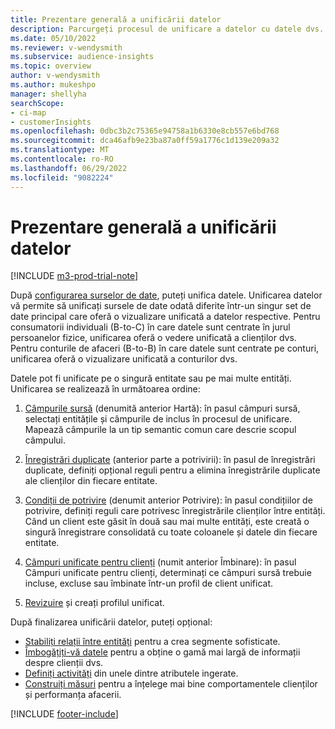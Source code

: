 ```yaml
---
title: Prezentare generală a unificării datelor
description: Parcurgeți procesul de unificare a datelor cu datele dvs. pentru a crea un singur set de date de profiluri unificate de clienți.
ms.date: 05/10/2022
ms.reviewer: v-wendysmith
ms.subservice: audience-insights
ms.topic: overview
author: v-wendysmith
ms.author: mukeshpo
manager: shellyha
searchScope:
- ci-map
- customerInsights
ms.openlocfilehash: 0dbc3b2c75365e94758a1b6330e8cb557e6bd768
ms.sourcegitcommit: dca46afb9e23ba87a0ff59a1776c1d139e209a32
ms.translationtype: MT
ms.contentlocale: ro-RO
ms.lasthandoff: 06/29/2022
ms.locfileid: "9082224"
---
```

# <a name="data-unification-overview"></a>Prezentare generală a unificării datelor

[!INCLUDE [m3-prod-trial-note](includes/m3-prod-trial-note.md)]

După [configurarea surselor de date](data-sources.md), puteți unifica datele. Unificarea datelor vă permite să unificați sursele de date odată diferite într-un singur set de date principal care oferă o vizualizare unificată a datelor respective. Pentru consumatorii individuali (B-to-C) în care datele sunt centrate în jurul persoanelor fizice, unificarea oferă o vedere unificată a clienților dvs. Pentru conturile de afaceri (B-to-B) în care datele sunt centrate pe conturi, unificarea oferă o vizualizare unificată a conturilor dvs.

Datele pot fi unificate pe o singură entitate sau pe mai multe entități. Unificarea se realizează în următoarea ordine:

1. [Câmpurile sursă](map-entities.md) (denumită anterior Hartă): în pasul câmpuri sursă, selectați entitățile și câmpurile de inclus în procesul de unificare. Mapează câmpurile la un tip semantic comun care descrie scopul câmpului.

1. [Înregistrări duplicate](remove-duplicates.md) (anterior parte a potrivirii): în pasul de înregistrări duplicate, definiți opțional reguli pentru a elimina înregistrările duplicate ale clienților din fiecare entitate.

1. [Condiții de potrivire](match-entities.md) (denumit anterior Potrivire): în pasul condițiilor de potrivire, definiți reguli care potrivesc înregistrările clienților între entități. Când un client este găsit în două sau mai multe entități, este creată o singură înregistrare consolidată cu toate coloanele și datele din fiecare entitate.

1. [Câmpuri unificate pentru clienți](merge-entities.md) (numit anterior Îmbinare): în pasul Câmpuri unificate pentru clienți, determinați ce câmpuri sursă trebuie incluse, excluse sau îmbinate într-un profil de client unificat.  

1. [Revizuire](review-unification.md) și creați profilul unificat.

După finalizarea unificării datelor, puteți opțional:

- [Stabiliți relații între entități](relationships.md) pentru a crea segmente sofisticate.
- [Îmbogățiți-vă datele](enrichment-hub.md) pentru a obține o gamă mai largă de informații despre clienții dvs.
- [Definiți activități](activities.md) din unele dintre atributele ingerate.
- [Construiți măsuri](measures.md) pentru a înțelege mai bine comportamentele clienților și performanța afacerii.

[!INCLUDE [footer-include](includes/footer-banner.md)]
